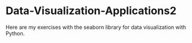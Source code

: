 # Data-Visualization-Applications2
Here are my exercises with the seaborn library for data visualization with Python.
